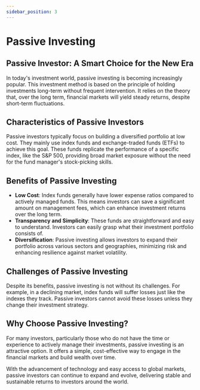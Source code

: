 ```yaml
---
sidebar_position: 3
---
```

 
# Passive Investing

## Passive Investor: A Smart Choice for the New Era

In today's investment world, passive investing is becoming increasingly popular. This investment method is based on the principle of holding investments long-term without frequent intervention. It relies on the theory that, over the long term, financial markets will yield steady returns, despite short-term fluctuations.

## Characteristics of Passive Investors

Passive investors typically focus on building a diversified portfolio at low cost. They mainly use index funds and exchange-traded funds (ETFs) to achieve this goal. These funds replicate the performance of a specific index, like the S&P 500, providing broad market exposure without the need for the fund manager's stock-picking skills.

## Benefits of Passive Investing

* **Low Cost**: Index funds generally have lower expense ratios compared to actively managed funds. This means investors can save a significant amount on management fees, which can enhance investment returns over the long term.
* **Transparency and Simplicity**: These funds are straightforward and easy to understand. Investors can easily grasp what their investment portfolio consists of.
* **Diversification**: Passive investing allows investors to expand their portfolio across various sectors and geographies, minimizing risk and enhancing resilience against market volatility.

## Challenges of Passive Investing

Despite its benefits, passive investing is not without its challenges. For example, in a declining market, index funds will suffer losses just like the indexes they track. Passive investors cannot avoid these losses unless they change their investment strategy.

## Why Choose Passive Investing?

For many investors, particularly those who do not have the time or experience to actively manage their investments, passive investing is an attractive option. It offers a simple, cost-effective way to engage in the financial markets and build wealth over time.

With the advancement of technology and easy access to global markets, passive investors can continue to expand and evolve, delivering stable and sustainable returns to investors around the world.